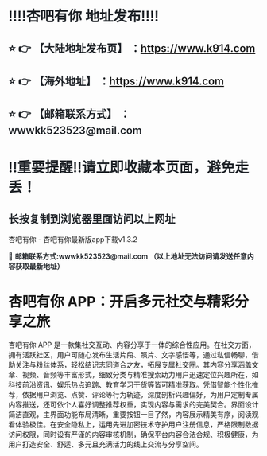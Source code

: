 <div class="markdown-heading" style="color:#1F2328;font-family:-apple-system, BlinkMacSystemFont, &quot;font-size:16px;background-color:#FFFFFF;">
	<h1 class="heading-element" style="margin-left:0px;font-weight:var(--base-text-weight-semibold, 600);">
		‼️‼️杏吧有你 地址发布‼️‼️
	</h1>
</div>
<div class="markdown-heading" style="color:#1F2328;font-family:-apple-system, BlinkMacSystemFont, &quot;font-size:16px;background-color:#FFFFFF;">
	<h2 class="heading-element" style="font-weight:var(--base-text-weight-semibold, 600);">
		⭐ 👉 【大陆地址发布页】 ：<a href="https://www.k523.com" target="_blank">https://www.k914.com</a> 
	</h2>
</div>
<div class="markdown-heading" style="color:#1F2328;font-family:-apple-system, BlinkMacSystemFont, &quot;font-size:16px;background-color:#FFFFFF;">
	<h2 class="heading-element" style="font-weight:var(--base-text-weight-semibold, 600);">
		⭐ 👉 【海外地址】 ：<a href="https://www.k523.com" target="_blank">https://www.k914.com</a> 
	</h2>
</div>
<div class="markdown-heading" style="color:#1F2328;font-family:-apple-system, BlinkMacSystemFont, &quot;font-size:16px;background-color:#FFFFFF;">
	<h2 class="heading-element" style="font-weight:var(--base-text-weight-semibold, 600);">
		⭐ 👉 【邮箱联系方式】 ：wwwkk523523@mail.com
	</h2>
</div>
<div class="markdown-heading" style="color:#1F2328;font-family:-apple-system, BlinkMacSystemFont, &quot;font-size:16px;background-color:#FFFFFF;">
	<h1 class="heading-element" style="margin-left:0px;font-weight:var(--base-text-weight-semibold, 600);">
		‼️重要提醒‼️请立即收藏本页面，避免走丢！
	</h1>
</div>
<div class="markdown-heading" style="color:#1F2328;font-family:-apple-system, BlinkMacSystemFont, &quot;font-size:16px;background-color:#FFFFFF;">
	<h2 class="heading-element" style="font-weight:var(--base-text-weight-semibold, 600);">
		长按复制到浏览器里面访问以上网址
	</h2>
</div>
杏吧有你 - 杏吧有你最新版app下载v1.3.2 
<p style="color:#1F2328;font-family:-apple-system, BlinkMacSystemFont, &quot;font-size:16px;background-color:#FFFFFF;">
	📧&nbsp;<span style="font-weight:var(--base-text-weight-semibold, 600);">邮箱联系方式:wwwkk523523@mail.com&nbsp;（以上地址无法访问请发送任意内容获取最新地址）</span> 
</p>

# 杏吧有你 APP：开启多元社交与精彩分享之旅
杏吧有你 APP 是一款集社交互动、内容分享于一体的综合性应用。在社交方面，拥有活跃社区，用户可随心发布生活片段、照片、文字感悟等，通过私信畅聊，借助关注与粉丝体系，轻松结识志同道合之友，拓展专属社交圈。其内容分享涵盖文章、视频、音频等丰富形式，细致分类与精准搜索助力用户迅速定位兴趣所在，如科技前沿资讯、娱乐热点追踪、教育学习干货等皆可精准获取。凭借智能个性化推荐，依据用户浏览、点赞、评论等行为轨迹，深度剖析兴趣偏好，为用户定制专属内容推送，还可依个人喜好调整推荐权重，实现内容与需求的完美契合。界面设计简洁直观，主界面功能布局清晰，重要按钮一目了然，内容展示精美有序，阅读观看体验极佳。在安全隐私上，运用先进加密技术守护用户注册信息，严格限制数据访问权限，同时设有严谨的内容审核机制，确保平台内容合法合规、积极健康，为用户打造安全、舒适、多元且充满活力的线上交流与分享空间。 
